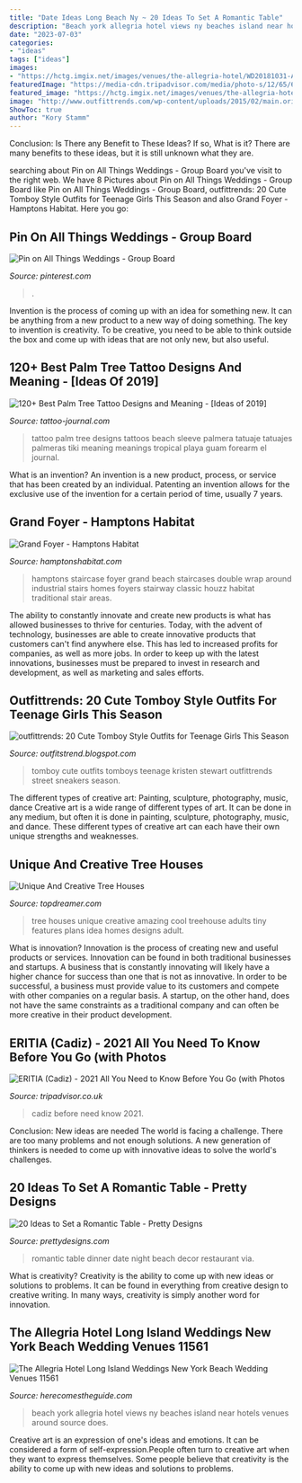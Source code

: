 ```yaml
---
title: "Date Ideas Long Beach Ny ~ 20 Ideas To Set A Romantic Table"
description: "Beach york allegria hotel views ny beaches island near hotels venues around source does"
date: "2023-07-03"
categories:
- "ideas"
tags: ["ideas"]
images:
- "https://hctg.imgix.net/images/venues/the-allegria-hotel/WD20181031-AllegriaHotelThe-12.Jpg?auto=format%2Ccompress&amp;fit=clamp&amp;h=430&amp;ixlib=php-1.1.0&amp;q=80&amp;s=6cc52fdc98df6b8803020cf5c85b5579"
featuredImage: "https://media-cdn.tripadvisor.com/media/photo-s/12/65/6d/a5/obra-de-pintura.jpg"
featured_image: "https://hctg.imgix.net/images/venues/the-allegria-hotel/WD20181031-AllegriaHotelThe-12.Jpg?auto=format%2Ccompress&amp;fit=clamp&amp;h=430&amp;ixlib=php-1.1.0&amp;q=80&amp;s=6cc52fdc98df6b8803020cf5c85b5579"
image: "http://www.outfittrends.com/wp-content/uploads/2015/02/main.original.0x1000c-2.jpg"
ShowToc: true
author: "Kory Stamm"
---
```



Conclusion: Is There any Benefit to These Ideas? If so, What is it?
There are many benefits to these ideas, but it is still unknown what they are.

	

		
searching about Pin on All Things Weddings - Group Board you've visit to the right web. We have 8 Pictures about Pin on All Things Weddings - Group Board like Pin on All Things Weddings - Group Board, outfittrends: 20 Cute Tomboy Style Outfits for Teenage Girls This Season and also Grand Foyer - Hamptons Habitat. Here you go:
		
    
## Pin On All Things Weddings - Group Board

<img loading=lazy src="https://i.pinimg.com/736x/0b/4c/34/0b4c345fb93cdbf6ff35230c04275f04.jpg" onerror="this.onerror=null;this.src='https://tse4.mm.bing.net/th?id=OIP.ZzBB6n7WCrzCFZb-kqlNNAHaE7&amp;pid=15.1';" alt="Pin on All Things Weddings - Group Board">

_Source: pinterest.com_

>. 

	

Invention is the process of coming up with an idea for something new. It can be anything from a new product to a new way of doing something. The key to invention is creativity. To be creative, you need to be able to think outside the box and come up with ideas that are not only new, but also useful.

    
## 120+ Best Palm Tree Tattoo Designs And Meaning - [Ideas Of 2019]

<img loading=lazy src="http://tattoo-journal.com/wp-content/uploads/2015/08/Palm-Tree-Tattoo_-24.jpg" onerror="this.onerror=null;this.src='https://tse2.mm.bing.net/th?id=OIP.KRf37g-gE2ZVLvQwfh817wHaJQ&amp;pid=15.1';" alt="120+ Best Palm Tree Tattoo Designs and Meaning - [Ideas of 2019]">

_Source: tattoo-journal.com_

>tattoo palm tree designs tattoos beach sleeve palmera tatuaje tatuajes palmeras tiki meaning meanings tropical playa guam forearm el journal. 

	

What is an invention?
An invention is a new product, process, or service that has been created by an individual. Patenting an invention allows for the exclusive use of the invention for a certain period of time, usually 7 years.

    
## Grand Foyer - Hamptons Habitat

<img loading=lazy src="http://hamptonshabitat.com/wp-content/uploads/2013/10/hamptons-beach-house-stairway-1280w.jpg" onerror="this.onerror=null;this.src='https://tse2.mm.bing.net/th?id=OIP.JIvV2ci0ktKdHgyrvSvCNgHaE6&amp;pid=15.1';" alt="Grand Foyer - Hamptons Habitat">

_Source: hamptonshabitat.com_

>hamptons staircase foyer grand beach staircases double wrap around industrial stairs homes foyers stairway classic houzz habitat traditional stair areas. 

	

The ability to constantly innovate and create new products is what has allowed businesses to thrive for centuries. Today, with the advent of technology, businesses are able to create innovative products that customers can't find anywhere else. This has led to increased profits for companies, as well as more jobs. In order to keep up with the latest innovations, businesses must be prepared to invest in research and development, as well as marketing and sales efforts.

    
## Outfittrends: 20 Cute Tomboy Style Outfits For Teenage Girls This Season

<img loading=lazy src="http://www.outfittrends.com/wp-content/uploads/2015/02/main.original.0x1000c-2.jpg" onerror="this.onerror=null;this.src='https://tse1.mm.bing.net/th?id=OIP.NdJw2l7vjqmtNNMjJhsvNwHaK5&amp;pid=15.1';" alt="outfittrends: 20 Cute Tomboy Style Outfits for Teenage Girls This Season">

_Source: outfitstrend.blogspot.com_

>tomboy cute outfits tomboys teenage kristen stewart outfittrends street sneakers season. 

	

The different types of creative art: Painting, sculpture, photography, music, dance
Creative art is a wide range of different types of art. It can be done in any medium, but often it is done in painting, sculpture, photography, music, and dance. These different types of creative art can each have their own unique strengths and weaknesses.

    
## Unique And Creative Tree Houses

<img loading=lazy src="http://www.topdreamer.com/wp-content/uploads/2013/09/THW6-21-634x845.jpg" onerror="this.onerror=null;this.src='https://tse2.mm.bing.net/th?id=OIP.VkfX1G5ROT4iE0fuodOyHQHaJ3&amp;pid=15.1';" alt="Unique And Creative Tree Houses">

_Source: topdreamer.com_

>tree houses unique creative amazing cool treehouse adults tiny features plans idea homes designs adult. 

	

What is innovation?
Innovation is the process of creating new and useful products or services. Innovation can be found in both traditional businesses and startups. A business that is constantly innovating will likely have a higher chance for success than one that is not as innovative. In order to be successful, a business must provide value to its customers and compete with other companies on a regular basis. A startup, on the other hand, does not have the same constraints as a traditional company and can often be more creative in their product development.

    
## ERITIA (Cadiz) - 2021 All You Need To Know Before You Go (with Photos

<img loading=lazy src="https://media-cdn.tripadvisor.com/media/photo-s/12/65/6d/a5/obra-de-pintura.jpg" onerror="this.onerror=null;this.src='https://tse4.mm.bing.net/th?id=OIP.qJfXrHRDiD5ctGSxANrCFAAAAA&amp;pid=15.1';" alt="ERITIA (Cadiz) - 2021 All You Need to Know Before You Go (with Photos">

_Source: tripadvisor.co.uk_

>cadiz before need know 2021. 

	

Conclusion: New ideas are needed
The world is facing a challenge. There are too many problems and not enough solutions. A new generation of thinkers is needed to come up with innovative ideas to solve the world's challenges.

    
## 20 Ideas To Set A Romantic Table - Pretty Designs

<img loading=lazy src="http://www.prettydesigns.com/wp-content/uploads/2015/08/20-ideas-to-set-a-romantic-table13.jpg" onerror="this.onerror=null;this.src='https://tse1.mm.bing.net/th?id=OIP.2IQ7SrVe--TlzsIdek4c3wHaLI&amp;pid=15.1';" alt="20 Ideas to Set a Romantic Table - Pretty Designs">

_Source: prettydesigns.com_

>romantic table dinner date night beach decor restaurant via. 

	

What is creativity?
Creativity is the ability to come up with new ideas or solutions to problems. It can be found in everything from creative design to creative writing. In many ways, creativity is simply another word for innovation.

    
## The Allegria Hotel Long Island Weddings New York Beach Wedding Venues 11561

<img loading=lazy src="https://hctg.imgix.net/images/venues/the-allegria-hotel/WD20181031-AllegriaHotelThe-12.Jpg?auto=format%2Ccompress&amp;fit=clamp&amp;h=430&amp;ixlib=php-1.1.0&amp;q=80&amp;s=6cc52fdc98df6b8803020cf5c85b5579" onerror="this.onerror=null;this.src='https://tse4.mm.bing.net/th?id=OIP.8qLyMYVzhfmggpHuNOKWSQHaE8&amp;pid=15.1';" alt="The Allegria Hotel Long Island Weddings New York Beach Wedding Venues 11561">

_Source: herecomestheguide.com_

>beach york allegria hotel views ny beaches island near hotels venues around source does. 

	

Creative art is an expression of one's ideas and emotions. It can be considered a form of self-expression.People often turn to creative art when they want to express themselves. Some people believe that creativity is the ability to come up with new ideas and solutions to problems.

